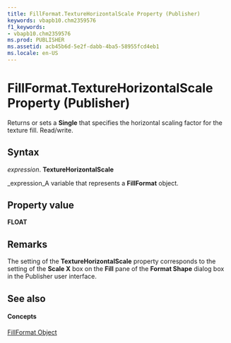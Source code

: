 ```yaml
---
title: FillFormat.TextureHorizontalScale Property (Publisher)
keywords: vbapb10.chm2359576
f1_keywords:
- vbapb10.chm2359576
ms.prod: PUBLISHER
ms.assetid: acb45b6d-5e2f-dabb-4ba5-58955fcd4eb1
ms.locale: en-US
---
```



# FillFormat.TextureHorizontalScale Property (Publisher)

Returns or sets a  **Single** that specifies the horizontal scaling factor for the texture fill. Read/write.


## Syntax

 _expression_. **TextureHorizontalScale**

 _expression_A variable that represents a  **FillFormat** object.


## Property value

 **FLOAT**


## Remarks

The setting of the  **TextureHorizontalScale** property corresponds to the setting of the **Scale X** box on the **Fill** pane of the **Format Shape** dialog box in the Publisher user interface.


## See also


#### Concepts


 [FillFormat Object](fillformat-object-publisher.md)

